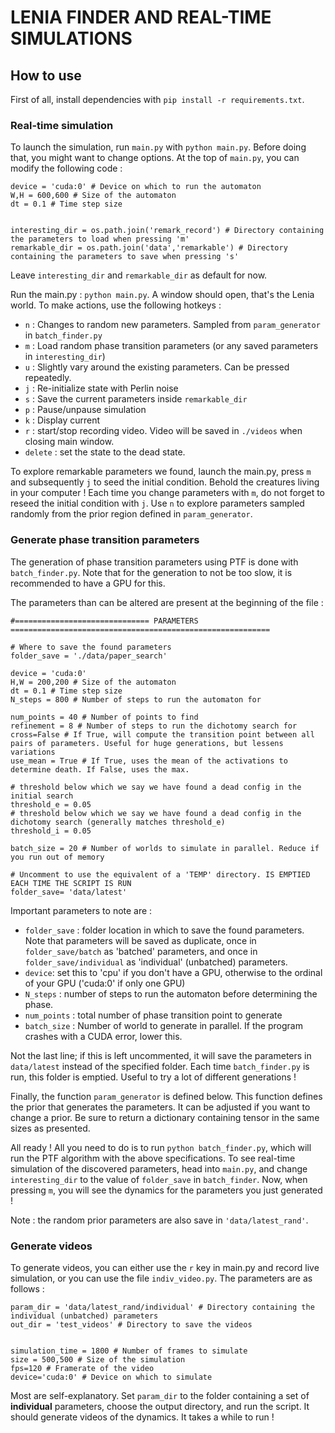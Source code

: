 # LENIA FINDER AND REAL-TIME SIMULATIONS

## How to use
First of all, install dependencies with `pip install -r requirements.txt`.

### Real-time simulation
To launch the simulation, run `main.py` with `python main.py`. Before doing that, you might want to change options. At the top of `main.py`, you can modify the following code :

```
device = 'cuda:0' # Device on which to run the automaton
W,H = 600,600 # Size of the automaton
dt = 0.1 # Time step size


interesting_dir = os.path.join('remark_record') # Directory containing the parameters to load when pressing 'm'
remarkable_dir = os.path.join('data','remarkable') # Directory containing the parameters to save when pressing 's'
```
Leave `interesting_dir` and `remarkable_dir` as default for now.

Run the main.py : `python main.py`. A window should open, that's the Lenia world. To make actions, use the following hotkeys :

- `n` : Changes to random new parameters. Sampled from `param_generator` in `batch_finder.py`
- `m` : Load random phase transition parameters (or any saved parameters in `interesting_dir`)
- `u` : Slightly vary around the existing parameters. Can be pressed repeatedly.
- `j` : Re-initialize state with Perlin noise
- `s` : Save the current parameters inside `remarkable_dir`
- `p` : Pause/unpause simulation
- `k` : Display current 
- `r` : start/stop recording video. Video will be saved in `./videos` when closing main window.
- `delete` : set the state to the dead state.

To explore remarkable parameters we found, launch the main.py, press `m` and subsequently `j` to seed the initial condition. Behold the creatures living in your computer ! Each time you change parameters with `m`, do not forget to reseed the initial condition with `j`. Use `n` to explore parameters sampled randomly from the prior region defined in `param_generator`.

### Generate phase transition parameters
The generation of phase transition parameters using PTF is done with `batch_finder.py`. Note that for the generation to not be too slow, it is recommended to have a GPU for this.

The parameters than can be altered are present at the beginning of the file :

```
#============================== PARAMETERS ==========================================================

# Where to save the found parameters
folder_save = './data/paper_search'

device = 'cuda:0'
H,W = 200,200 # Size of the automaton
dt = 0.1 # Time step size
N_steps = 800 # Number of steps to run the automaton for

num_points = 40 # Number of points to find
refinement = 8 # Number of steps to run the dichotomy search for
cross=False # If True, will compute the transition point between all pairs of parameters. Useful for huge generations, but lessens variations
use_mean = True # If True, uses the mean of the activations to determine death. If False, uses the max.

# threshold below which we say we have found a dead config in the initial search
threshold_e = 0.05
# threshold below which we say we have found a dead config in the dichotomy search (generally matches threshold_e)
threshold_i = 0.05

batch_size = 20 # Number of worlds to simulate in parallel. Reduce if you run out of memory

# Uncomment to use the equivalent of a 'TEMP' directory. IS EMPTIED EACH TIME THE SCRIPT IS RUN
folder_save= 'data/latest'
```
Important parameters to note are :
- `folder_save` : folder location in which to save the found parameters. Note that parameters will be saved as duplicate, once in `folder_save/batch` as 'batched' parameters, and once in `folder_save/individual` as 'individual' (unbatched) parameters.
- `device`: set this to 'cpu' if you don't have a GPU, otherwise to the ordinal of your GPU ('cuda:0' if only one GPU)
- `N_steps` : number of steps to run the automaton before determining the phase.
- `num_points` : total number of phase transition point to generate
- `batch_size` : Number of world to generate in parallel. If the program crashes with a CUDA error, lower this.

Not the last line; if this is left uncommented, it will save the parameters in `data/latest` instead of the specified folder. Each time `batch_finder.py` is run, this folder is emptied. Useful to try a lot of different generations !

Finally, the function `param_generator` is defined below. This function defines the prior that generates the parameters. It can be adjusted if you want to change a prior. Be sure to return a dictionary containing tensor in the same sizes as presented.

All ready ! All you need to do is to run `python batch_finder.py`, which will run the PTF algorithm with the above specifications. To see real-time simulation of the discovered parameters, head into `main.py`, and change `interesting_dir` to the value of `folder_save` in `batch_finder`. Now, when pressing `m`, you will see the dynamics for the parameters you just generated !

Note : the random prior parameters are also save in `'data/latest_rand'`.
### Generate videos
To generate videos, you can either use the `r` key in main.py and record live simulation, or you can use the file `indiv_video.py`. The parameters are as follows :

```
param_dir = 'data/latest_rand/individual' # Directory containing the individual (unbatched) parameters
out_dir = 'test_videos' # Directory to save the videos


simulation_time = 1800 # Number of frames to simulate
size = 500,500 # Size of the simulation
fps=120 # Framerate of the video
device='cuda:0' # Device on which to simulate
```

Most are self-explanatory. Set `param_dir` to the folder containing a set of **individual** parameters, choose the output directory, and run the script. It should generate videos of the dynamics. It takes a while to run !